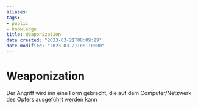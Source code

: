 ```yaml
---
aliases: 
tags:
- public
- knowledge
title: Weaponization
date created: "2023-03-21T08:09:29"
date modified: "2023-03-21T08:10:00"
---
```


# Weaponization

Der Angriff wird inn eine Form gebracht, die auf dem Computer/Netzwerk des Opfers ausgeführt werden kann
